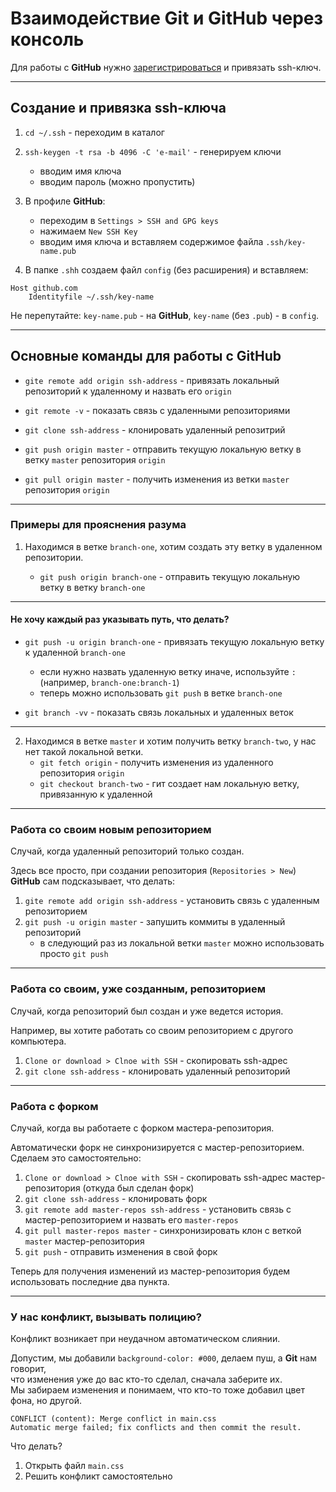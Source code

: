 # Взаимодействие Git и GitHub через консоль

Для работы с **GitHub** нужно [зарегистрироваться](https://github.com) и привязать ssh-ключ.

-------------------------------------------

## Создание и привязка ssh-ключа

1. `cd ~/.ssh` - переходим в каталог

2. `ssh-keygen -t rsa -b 4096 -C 'e-mail'` - генерируем ключи
    * вводим имя ключа
    * вводим пароль (можно пропустить)

3. В профиле **GitHub**:
     * переходим в `Settings > SSH and GPG keys`
     * нажимаем `New SSH Key`
     * вводим имя ключа и вставляем содержимое файла `.ssh/key-name.pub`

4. В папке `.shh` создаем  файл `config` (без расширения) и вставляем:

```
Host github.com
	Identityfile ~/.ssh/key-name
```

Не перепутайте: `key-name.pub` - на **GitHub**, `key-name` (без `.pub`) - в `config`.

-------------------------------------------

## Основные команды для работы с GitHub

* `gite remote add origin ssh-address` - привязать локальный репозиторий к удаленному и назвать его `origin`
* `git remote -v` - показать связь с удаленными репозиториями

* `git clone ssh-address` - клонировать удаленный репозитрий

* `git push origin master` - отправить текущую локальную ветку в ветку `master` репозитория `origin`
* `git pull origin master` - получить изменения из ветки `master` репозитория `origin`

-------------------------------------------

### Примеры для прояснения разума

1. Находимся в ветке `branch-one`, хотим создать эту ветку в удаленном репозитории.

    * `git push origin branch-one` - отправить текущую локальную ветку в ветку `branch-one` 

-------------------------------------------

#### Не хочу каждый раз указывать путь, что делать?

* `git push -u origin branch-one` - привязать текущую локальную ветку к удаленной `branch-one`
    * если нужно назвать удаленную ветку иначе, используйте `:` (например, `branch-one:branch-1`)
    * теперь можно использовать `git push` в ветке `branch-one`

* `git branch -vv` - показать связь локальных и удаленных веток

-------------------------------------------
 
2. Находимся в ветке `master` и хотим получить ветку `branch-two`, у нас нет такой локальной ветки.
    * `git fetch origin` - получить изменения из удаленного репозитория `origin`
    * `git checkout branch-two` - гит создает нам локальную ветку, привязанную к удаленной

-------------------------------------------

### Работа со своим новым репозиторием

Случай, когда удаленный репозиторий только создан.

Здесь все просто, при создании репозитория (`Repositories > New`) **GitHub** сам подсказывает, что делать:

1. `gite remote add origin ssh-address` - установить связь с удаленным репозиторием
2. `git push -u origin master` - запушить коммиты в удаленный репозиторий
    * в следующий раз из локальной ветки `master` можно использовать просто `git push`

-------------------------------------------

### Работа со своим, уже созданным, репозиторием

Случай, когда репозиторий был создан и уже ведется история.

Например, вы хотите работать со своим репозиторием с другого компьютера.

1. `Clone or download > Clnoe with SSH` - скопировать ssh-адрес
2. `git clone ssh-address` - клонировать удаленный репозиторий

-------------------------------------------

### Работа с форком

Случай, когда вы работаете с форком мастера-репозитория.

Автоматически форк не синхронизируется с мастер-репозиторием.  
Сделаем это самостоятельно:

1. `Clone or download > Clnoe with SSH` - скопировать ssh-адрес мастер-репозитория (откуда был сделан форк)
2. `git clone ssh-address` - клонировать форк
3. `git remote add master-repos ssh-address` - установить связь с мастер-репозиторием и назвать его `master-repos`
4. `git pull master-repos master` - синхронизировать клон с веткой `master` мастер-репозитория
5. `git push` - отправить изменения в свой форк

Теперь для получения изменений из мастер-репозитория будем использовать последние два пункта.

-------------------------------------------

### У нас конфликт, вызывать полицию?

Конфликт возникает при неудачном автоматическом слиянии.

Допустим, мы добавили `background-color: #000`, делаем пуш, а **Git** нам говорит,  
что изменения уже до вас кто-то сделал, сначала заберите их.  
Мы забираем изменения и понимаем, что кто-то тоже добавил цвет фона, но другой.

```
CONFLICT (content): Merge conflict in main.css
Automatic merge failed; fix conflicts and then commit the result.
```
Что делать?

1. Открыть файл `main.css`
2. Решить конфликт самостоятельно
